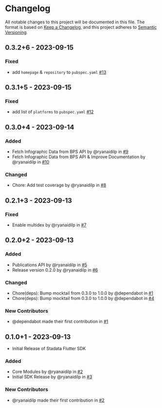 # Changelog

All notable changes to this project will be documented in this file. The format is based on [Keep a Changelog](https://keepachangelog.com/en/1.0.0/), and this project adheres to [Semantic Versioning](https://semver.org/spec/v2.0.0.html).

## 0.3.2+6 - 2023-09-15

### Fixed

- add `homepage` & `repository` to `pubspec.yaml` [#13](https://github.com/ryanaidilp/stadata_flutter_sdk/pull/13)

## 0.3.1+5 - 2023-09-15

### Fixed

- add list of `platforms` to `pubspec.yaml` [#12](https://github.com/ryanaidilp/stadata_flutter_sdk/pull/12)

## 0.3.0+4 - 2023-09-14

### Added

- Fetch Infographic Data from BPS API by @ryanaidilp in [#9](https://github.com/ryanaidilp/stadata_flutter_sdk/pull/9)
- Fetch Infographic Data from BPS API & Improve Documentation by @ryanaidilp in [#10](https://github.com/ryanaidilp/stadata_flutter_sdk/pull/10)

### Changed

- Chore: Add test coverage by @ryanaidilp in [#8](https://github.com/ryanaidilp/stadata_flutter_sdk/pull/8)

## 0.2.1+3 - 2023-09-13

### Fixed

- Enable multidex by @ryanaidilp in [#7](https://github.com/ryanaidilp/stadata_flutter_sdk/pull/7)

## 0.2.0+2 - 2023-09-13

### Added

- Publications API by @ryanaidilp in [#5](https://github.com/ryanaidilp/stadata_flutter_sdk/pull/5)
- Release version 0.2.0 by @ryanaidilp in [#6](https://github.com/ryanaidilp/stadata_flutter_sdk/pull/6)

### Changed

- Chore(deps): Bump mocktail from 0.3.0 to 1.0.0 by @dependabot in [#1](https://github.com/ryanaidilp/stadata_flutter_sdk/pull/1)
- Chore(deps): Bump mocktail from 0.3.0 to 1.0.0 by @dependabot in [#4](https://github.com/ryanaidilp/stadata_flutter_sdk/pull/4)

### New Contributors

- @dependabot made their first contribution in [#1](https://github.com/ryanaidilp/stadata_flutter_sdk/pull/1)

## 0.1.0+1 - 2023-09-13

- Initial Release of Stadata Flutter SDK

### Added

- Core Modules by @ryanaidilp in [#2](https://github.com/ryanaidilp/stadata_flutter_sdk/pull/2)
- Initial SDK Release by @ryanaidilp in [#3](https://github.com/ryanaidilp/stadata_flutter_sdk/pull/3)

### New Contributors

- @ryanaidilp made their first contribution in [#2](https://github.com/ryanaidilp/stadata_flutter_sdk/pull/2)

[0.3.0]: https://github.com/ryanaidilp/stadata_flutter_sdk/compare/0.2.1...0.3.0
[0.2.1]: https://github.com/ryanaidilp/stadata_flutter_sdk/compare/0.2.0...0.2.1
[0.2.0]: https://github.com/ryanaidilp/stadata_flutter_sdk/compare/0.1.0...0.2.0
[0.1.0]: https://github.com/ryanaidilp/stadata_flutter_sdk/compare/0.1.0...0.1.0
